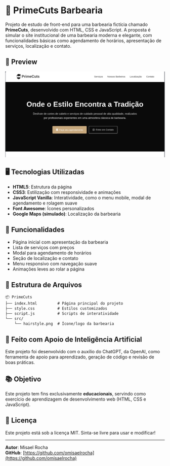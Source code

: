 # 💈 PrimeCuts Barbearia

Projeto de estudo de front-end para uma barbearia fictícia chamado **PrimeCuts**, desenvolvido com HTML, CSS e JavaScript. A proposta é simular o site institucional de uma barbearia moderna e elegante, com funcionalidades básicas como agendamento de horários, apresentação de serviços, localização e contato.

## 📸 Preview

![Preview do site](./src/PREVIEW.png)

## 🖥️ Tecnologias Utilizadas

- **HTML5**: Estrutura da página
- **CSS3**: Estilização com responsividade e animações
- **JavaScript Vanilla**: Interatividade, como o menu mobile, modal de agendamento e rolagem suave
- **Font Awesome**: Ícones personalizados
- **Google Maps (simulado)**: Localização da barbearia

## 🚀 Funcionalidades

- Página inicial com apresentação da barbearia
- Lista de serviços com preços
- Modal para agendamento de horários
- Seção de localização e contato
- Menu responsivo com navegação suave
- Animações leves ao rolar a página

## 📁 Estrutura de Arquivos

```
📦 PrimeCuts
├── index.html         # Página principal do projeto
├── style.css          # Estilos customizados
├── script.js          # Scripts de interatividade
└── src/
    └── hairstyle.png  # Ícone/logo da barbearia
```

## 🤖 Feito com Apoio de Inteligência Artificial

Este projeto foi desenvolvido com o auxílio do ChatGPT, da OpenAI, como ferramenta de apoio para aprendizado, geração de código e revisão de boas práticas.

## 📚 Objetivo

Este projeto tem fins exclusivamente **educacionais**, servindo como exercício de aprendizagem de desenvolvimento web (HTML, CSS e JavaScript).

## 📝 Licença

Este projeto está sob a licença MIT. Sinta-se livre para usar e modificar!

---

**Autor**: Misael Rocha  
**GitHub**: [https://github.com/omisaelrocha](https://github.com/omisaelrocha)
